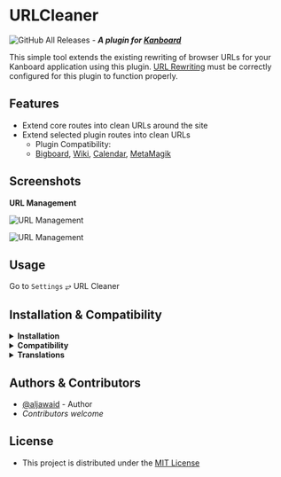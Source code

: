 # URLCleaner
![GitHub All Releases](https://img.shields.io/github/downloads/aljawaid/URLCleaner/total?style=for-the-badge "GitHub All Downloads") - **_A plugin for [Kanboard](https://github.com/kanboard/kanboard "Kanboard - Kanban Project Management Software")_**

This simple tool extends the existing rewriting of browser URLs for your Kanboard application using this plugin. [URL Rewriting](https://docs.kanboard.org/v1/admin/url-rewriting/) must be correctly configured for this plugin to function properly.


## Features

- Extend core routes into clean URLs around the site
- Extend selected plugin routes into clean URLs
  - Plugin Compatibility:
  - [Bigboard](https://github.com/TimoStahl/kanboard_plugin_bigboard), [Wiki](https://github.com/funktechno/kanboard-plugin-wiki), [Calendar](https://github.com/kanboard/plugin-calendar), [MetaMagik](https://github.com/creecros/MetaMagik)


## Screenshots

**URL Management**  

![URL Management](../master/screenshot-url-cleaner.png)

![URL Management](../master/screenshot-url-cleaner-plugins.png)


## Usage

Go to `Settings` &#10562; URL Cleaner


## Installation & Compatibility

<details>
    <summary><strong>Installation</strong></summary>

- Install via the **[Kanboard](https://github.com/kanboard/kanboard "Kanboard - Kanban Project Management Software") Plugin Directory** or see [INSTALL.md](../master/INSTALL.md)
- Read the full [**Changelog**](../master/changelog.md "See changes") to see the latest updates

</details>
<details>
    <summary><strong>Compatibility</strong></summary>

- Requires [Kanboard](https://github.com/kanboard/kanboard "Kanboard - Kanban Project Management Software") ≥`1.2.20`
- **Other Plugins & Action Plugins**
  - _No known issues_
  - Compatible with [CostControl](https://github.com/aljawaid/CostControl)
- **Core Files & Templates**
  - _No template overrides_
  - _No database changes_

</details>
<details>
    <summary><strong>Translations</strong></summary>

- _Starter template available_

</details>


## Authors & Contributors

- [@aljawaid](https://github.com/aljawaid) - Author
- _Contributors welcome_


## License

- This project is distributed under the [MIT License](../master/LICENSE "Read The MIT license")
